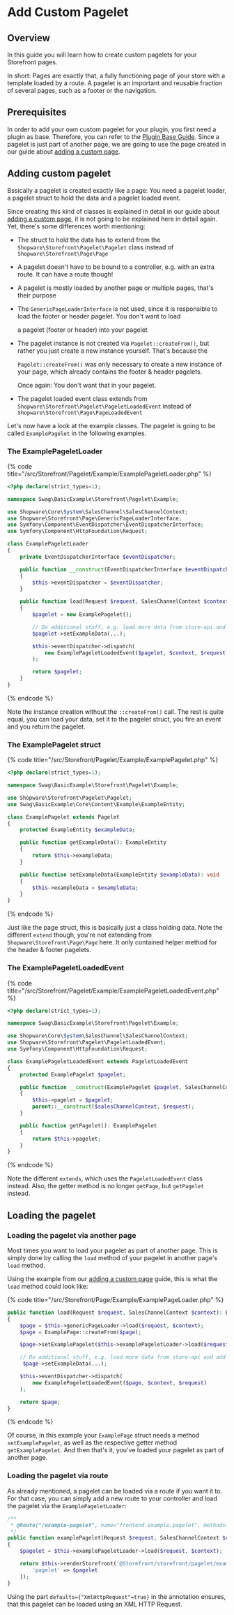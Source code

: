 # Add Custom Pagelet

## Overview

In this guide you will learn how to create custom pagelets for your Storefront pages.

In short: Pages are exactly that, a fully functioning page of your store with a template loaded by a route. A pagelet is an important and reusable fraction of several pages, such as a footer or the navigation.

## Prerequisites

In order to add your own custom pagelet for your plugin, you first need a plugin as base. Therefore, you can refer to the [Plugin Base Guide](../plugin-base-guide.md). Since a pagelet is just part of another page, we are going to use the page created in our guide about [adding a custom page](add-custom-page.md).

## Adding custom pagelet

Bssically a pagelet is created exactly like a page: You need a pagelet loader, a pagelet struct to hold the data and a pagelet loaded event.

Since creating this kind of classes is explained in detail in our guide about [adding a custom page](add-custom-page.md), it is not going to be explained here in detail again. Yet, there's some differences worth mentioning:

* The struct to hold the data has to extend from the `Shopware\Storefront\Pagelet\Pagelet` class instead of `Shopware\Storefront\Page\Page`
* A pagelet doesn't have to be bound to a controller, e.g. with an extra route. It can have a route though!
* A pagelet is mostly loaded by another page or multiple pages, that's their purpose
* The `GenericPageLoaderInterface` is not used, since it is responsible to load the footer or header pagelet. You don't want to load

  a pagelet \(footer or header\) into your pagelet

* The pagelet instance is not created via `Pagelet::createFrom()`, but rather you just create a new instance yourself. That's because the

  `Pagelet::createFrom()` was only necessary to create a new instance of your page, which already contains the footer & header pagelets.

  Once again: You don't want that in your pagelet.

* The pagelet loaded event class extends from `Shopware\Storefront\Pagelet\PageletLoadedEvent` instead of `Shopware\Storefront\Page\PageLoadedEvent`

Let's now have a look at the example classes. The pagelet is going to be called `ExamplePagelet` in the following examples.

### The ExamplePageletLoader

{% code title="<plugin root>/src/Storefront/Pagelet/Example/ExamplePageletLoader.php" %}

```php
<?php declare(strict_types=1);

namespace Swag\BasicExample\Storefront\Pagelet\Example;

use Shopware\Core\System\SalesChannel\SalesChannelContext;
use Shopware\Storefront\Page\GenericPageLoaderInterface;
use Symfony\Component\EventDispatcher\EventDispatcherInterface;
use Symfony\Component\HttpFoundation\Request;

class ExamplePageletLoader
{
    private EventDispatcherInterface $eventDispatcher;

    public function __construct(EventDispatcherInterface $eventDispatcher)
    {
        $this->eventDispatcher = $eventDispatcher;
    }

    public function load(Request $request, SalesChannelContext $context): ExamplePagelet
    {
        $pagelet = new ExamplePagelet();

        // Do additional stuff, e.g. load more data from store-api and add it to page
        $pagelet->setExampleData(...);

        $this->eventDispatcher->dispatch(
            new ExamplePageletLoadedEvent($pagelet, $context, $request)
        );

        return $pagelet;
    }
}
```

{% endcode %}

Note the instance creation without the `::createFrom()` call. The rest is quite equal, you can load your data, set it to the pagelet struct, you fire an event and you return the pagelet.

### The ExamplePagelet struct

{% code title="<plugin root>/src/Storefront/Pagelet/Example/ExamplePagelet.php" %}

```php
<?php declare(strict_types=1);

namespace Swag\BasicExample\Storefront\Pagelet\Example;

use Shopware\Storefront\Pagelet\Pagelet;
use Swag\BasicExample\Core\Content\Example\ExampleEntity;

class ExamplePagelet extends Pagelet
{
    protected ExampleEntity $exampleData;

    public function getExampleData(): ExampleEntity
    {
        return $this->exampleData;
    }

    public function setExampleData(ExampleEntity $exampleData): void
    {
        $this->exampleData = $exampleData;
    }
}
```

{% endcode %}

Just like the page struct, this is basically just a class holding data. Note the different `extend` though, you're not extending from `Shopware\Storefront\Page\Page` here. It only contained helper method for the header & footer pagelets.

### The ExamplePageletLoadedEvent

{% code title="<plugin root>/src/Storefront/Pagelet/Example/ExamplePageletLoadedEvent.php" %}

```php
<?php declare(strict_types=1);

namespace Swag\BasicExample\Storefront\Pagelet\Example;

use Shopware\Core\System\SalesChannel\SalesChannelContext;
use Shopware\Storefront\Pagelet\PageletLoadedEvent;
use Symfony\Component\HttpFoundation\Request;

class ExamplePageletLoadedEvent extends PageletLoadedEvent
{
    protected ExamplePagelet $pagelet;

    public function __construct(ExamplePagelet $pagelet, SalesChannelContext $salesChannelContext, Request $request)
    {
        $this->pagelet = $pagelet;
        parent::__construct($salesChannelContext, $request);
    }

    public function getPagelet(): ExamplePagelet
    {
        return $this->pagelet;
    }
}
```

{% endcode %}

Note the different `extends`, which uses the `PageletLoadedEvent` class instead. Also, the getter method is no longer `getPage`, but `getPagelet` instead.

## Loading the pagelet

### Loading the pagelet via another page

Most times you want to load your pagelet as part of another page. This is simply done by calling the `load` method of your pagelet in another page's `load` method.

Using the example from our [adding a custom page](add-custom-page.md) guide, this is what the `load` method could look like:

{% code title="<plugin root>/src/Storefront/Page/Example/ExamplePageLoader.php" %}

```php
public function load(Request $request, SalesChannelContext $context): ExamplePage
{
    $page = $this->genericPageLoader->load($request, $context);
    $page = ExamplePage::createFrom($page);

    $page->setExamplePagelet($this->examplePageletLoader->load($request, $context));

    // Do additional stuff, e.g. load more data from store-api and add it to page
     $page->setExampleData(...);

    $this->eventDispatcher->dispatch(
        new ExamplePageletLoadedEvent($page, $context, $request)
    );

    return $page;
}
```

{% endcode %}

Of course, in this example your `ExamplePage` struct needs a method `setExamplePagelet`, as well as the respective getter method `getExamplePagelet`. And then that's it, you've loaded your pagelet as part of another page.

### Loading the pagelet via route

As already mentioned, a pagelet can be loaded via a route if you want it to. For that case, you can simply add a new route to your controller and load the pagelet via the `ExamplePageletLoader`:

```php
/**
 * @Route("/example-pagelet", name="frontend.example.pagelet", methods={"POST"}, defaults={"XmlHttpRequest"=true})
 */
public function examplePagelet(Request $request, SalesChannelContext $context): Response
{
    $pagelet = $this->examplePageletLoader->load($request, $context);

    return $this->renderStorefront('@Storefront/storefront/pagelet/example/index.html.twig', [
        'pagelet' => $pagelet
    ]);
}
```

Using the part `defaults={"XmlHttpRequest"=true}` in the annotation ensures, that this pagelet can be loaded using an XML HTTP Request.
